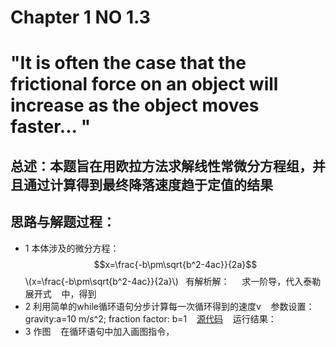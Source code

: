 # Chapter  1    NO 1.3 
# "It is often the case that the frictional force on an object will increase as the object moves faster... "
## 总述：本题旨在用欧拉方法求解线性常微分方程组，并且通过计算得到最终降落速度趋于定值的结果

## 思路与解题过程：
* 1 本体涉及的微分方程： $$x=\frac{-b\pm\sqrt{b^2-4ac}}{2a}$$
\\(x=\frac{-b\pm\sqrt{b^2-4ac}}{2a}\\)   有解析解：   
   求一阶导，代入泰勒展开式    中，得到
* 2 利用简单的while循环语句分步计算每一次循环得到的速度v
    参数设置： gravity:a=10 m/s^2; fraction factor: b=1
    [源代码](https://github.com/amanaaaa/computationalphysics_N2015301020165/blob/master/work_3rd/source.md)
    运行结果：
* 3 作图
    在循环语句中加入画图指令，


